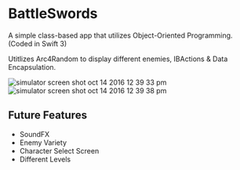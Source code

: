 # BattleSwords
A simple class-based app that utilizes Object-Oriented Programming. (Coded in Swift 3)

Utitlizes Arc4Random to display different enemies, IBActions & Data Encapsulation.

![simulator screen shot oct 14 2016 12 39 33 pm](https://cloud.githubusercontent.com/assets/21269767/19395401/7b953a2a-920b-11e6-8090-adf291346fb5.png) ![simulator screen shot oct 14 2016 12 39 38 pm](https://cloud.githubusercontent.com/assets/21269767/19395407/7d8f97a8-920b-11e6-9509-124b5e79de93.png)

## Future Features
* SoundFX
* Enemy Variety
* Character Select Screen
* Different Levels
